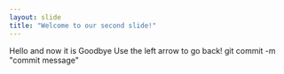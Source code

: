 ```yaml
---
layout: slide
title: "Welcome to our second slide!"
---
```

Hello and now it is Goodbye
Use the left arrow to go back!
git commit -m "commit message"
